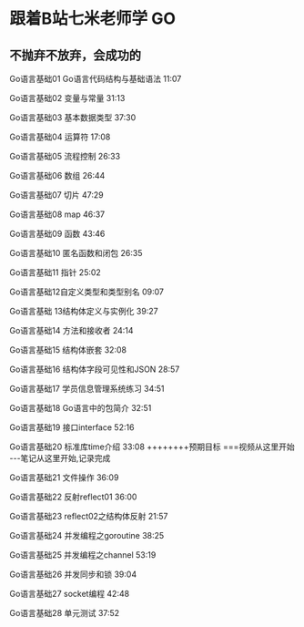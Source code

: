 # 跟着B站七米老师学 GO 
## 不抛弃不放弃，会成功的

Go语言基础01 Go语言代码结构与基础语法 11:07

Go语言基础02 变量与常量 31:13

Go语言基础03 基本数据类型 37:30

Go语言基础04 运算符 17:08

Go语言基础05 流程控制 26:33

Go语言基础06 数组 26:44

Go语言基础07 切片 47:29   

Go语言基础08 map 46:37  

Go语言基础09 函数 43:46   

Go语言基础10 匿名函数和闭包 26:35    

Go语言基础11 指针 25:02   

Go语言基础12自定义类型和类型别名 09:07

Go语言基础 13结构体定义与实例化 39:27    

Go语言基础14 方法和接收者 24:14

Go语言基础15 结构体嵌套 32:08

Go语言基础16 结构体字段可见性和JSON 28:57   

Go语言基础17 学员信息管理系统练习 34:51  

Go语言基础18 Go语言中的包简介 32:51

Go语言基础19 接口interface 52:16        

Go语言基础20 标准库time介绍 33:08        ++++++++预期目标  ===视频从这里开始   ---笔记从这里开始,记录完成

Go语言基础21 文件操作 36:09

Go语言基础22 反射reflect01 36:00

Go语言基础23 reflect02之结构体反射 21:57

Go语言基础24 并发编程之goroutine 38:25

Go语言基础25 并发编程之channel 53:19

Go语言基础26 并发同步和锁 39:04

Go语言基础27 socket编程 42:48

Go语言基础28 单元测试 37:52